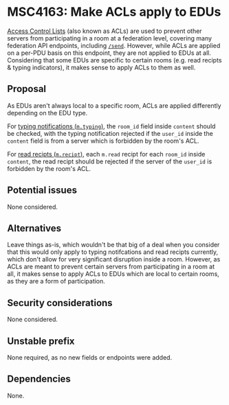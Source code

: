 # MSC4163: Make ACLs apply to EDUs

[Access Control Lists](https://spec.matrix.org/v1.11/client-server-api/#server-access-control-lists-acls-for-rooms)
(also known as ACLs) are used to prevent other servers from participating in a room at a federation level,
covering many federation API endpoints, including
[`/send`](https://spec.matrix.org/v1.11/server-server-api/#put_matrixfederationv1sendtxnid). However, while ACLs
are applied on a per-PDU basis on this endpoint, they are not applied to EDUs at all. Considering that some EDUs
are specific to certain rooms (e.g. read recipts & typing indicators), it makes sense to apply ACLs to them as well.


## Proposal

As EDUs aren't always local to a specific room, ACLs are applied differently depending on the EDU type.

For
[typing notifications (`m.typing`)](https://spec.matrix.org/v1.11/server-server-api/#typing-notifications),
the `room_id` field inside `content` should be checked, with the typing notification rejected if the `user_id`
inside the `content` field is from a server which is forbidden by the room's ACL.

For [read recipts (`m.recipt`)](https://spec.matrix.org/v1.11/server-server-api/#receipts), each `m.read`
recipt for each `room_id` inside `content`, the read recipt should be rejected if the server of the `user_id`
is forbidden by the room's ACL.

## Potential issues

None considered.

## Alternatives

Leave things as-is, which wouldn't be that big of a deal when you consider that this would only apply
to typing notifcations and read recipts currently, which don't allow for very significant disruption inside
a room. However, as ACLs are meant to prevent certain servers from participating in a room at all, it makes
sense to apply ACLs to EDUs which are local to certain rooms, as they are a form of participation.

## Security considerations

None considered.

## Unstable prefix

None required, as no new fields or endpoints were added.

## Dependencies

None.
